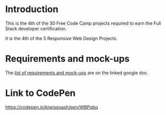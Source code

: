 # Introduction

This is the 4th of the 30 Free Code Camp projects required to earn the Full Stack developer certification.

It is the 4th of the 5 Responsive Web Design Projects.

# Requirements and mock-ups

The [list of requirements and mock-ups](https://docs.google.com/document/d/1A0sHK91sMZLjbe-xQ7Hc_Ce3KexA2E891yjUvMGVYpA/edit) are on the linked google doc.

# Link to CodePen

https://codepen.io/kiwisquash/pen/WBPobq
